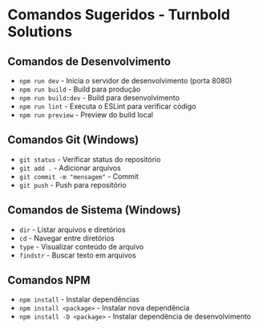 # Comandos Sugeridos - Turnbold Solutions

## Comandos de Desenvolvimento
- `npm run dev` - Inicia o servidor de desenvolvimento (porta 8080)
- `npm run build` - Build para produção
- `npm run build:dev` - Build para desenvolvimento
- `npm run lint` - Executa o ESLint para verificar código
- `npm run preview` - Preview do build local

## Comandos Git (Windows)
- `git status` - Verificar status do repositório
- `git add .` - Adicionar arquivos
- `git commit -m "mensagem"` - Commit
- `git push` - Push para repositório

## Comandos de Sistema (Windows)
- `dir` - Listar arquivos e diretórios
- `cd` - Navegar entre diretórios
- `type` - Visualizar conteúdo de arquivo
- `findstr` - Buscar texto em arquivos

## Comandos NPM
- `npm install` - Instalar dependências
- `npm install <package>` - Instalar nova dependência
- `npm install -D <package>` - Instalar dependência de desenvolvimento